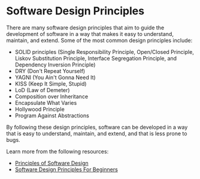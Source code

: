 # Software Design Principles

There are many software design principles that aim to guide the development of software in a way that makes it easy to understand, maintain, and extend. Some of the most common design principles include:

- SOLID principles (Single Responsibility Principle, Open/Closed Principle, Liskov Substitution Principle, Interface Segregation Principle, and Dependency Inversion Principle)
- DRY (Don't Repeat Yourself)
- YAGNI (You Ain't Gonna Need It)
- KISS (Keep It Simple, Stupid)
- LoD (Law of Demeter)
- Composition over Inheritance
- Encapsulate What Varies
- Hollywood Principle
- Program Against Abstractions

By following these design principles, software can be developed in a way that is easy to understand, maintain, and extend, and that is less prone to bugs.

Learn more from the following resources:

- [Principles of Software Design](https://www.geeksforgeeks.org/principles-of-software-design/)
- [Software Design Principles For Beginners](https://www.youtube.com/watch?v=60EqoRcanpo)
